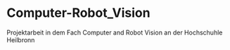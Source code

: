 # Computer-Robot_Vision
Projektarbeit in dem Fach Computer and Robot Vision an der Hochschuhle Heilbronn
